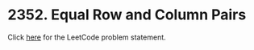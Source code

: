 # 2352. Equal Row and Column Pairs

Click [here](https://leetcode.com/problems/equal-row-and-column-pairs/description/)
for the LeetCode problem statement.
